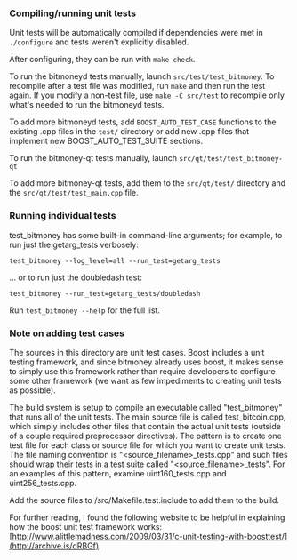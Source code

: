 ### Compiling/running unit tests

Unit tests will be automatically compiled if dependencies were met in `./configure`
and tests weren't explicitly disabled.

After configuring, they can be run with `make check`.

To run the bitmoneyd tests manually, launch `src/test/test_bitmoney`. To recompile
after a test file was modified, run `make` and then run the test again. If you
modify a non-test file, use `make -C src/test` to recompile only what's needed
to run the bitmoneyd tests.

To add more bitmoneyd tests, add `BOOST_AUTO_TEST_CASE` functions to the existing
.cpp files in the `test/` directory or add new .cpp files that
implement new BOOST_AUTO_TEST_SUITE sections.

To run the bitmoney-qt tests manually, launch `src/qt/test/test_bitmoney-qt`

To add more bitmoney-qt tests, add them to the `src/qt/test/` directory and
the `src/qt/test/test_main.cpp` file.

### Running individual tests

test_bitmoney has some built-in command-line arguments; for
example, to run just the getarg_tests verbosely:

    test_bitmoney --log_level=all --run_test=getarg_tests

... or to run just the doubledash test:

    test_bitmoney --run_test=getarg_tests/doubledash

Run `test_bitmoney --help` for the full list.

### Note on adding test cases

The sources in this directory are unit test cases.  Boost includes a
unit testing framework, and since bitmoney already uses boost, it makes
sense to simply use this framework rather than require developers to
configure some other framework (we want as few impediments to creating
unit tests as possible).

The build system is setup to compile an executable called "test_bitmoney"
that runs all of the unit tests.  The main source file is called
test_bitcoin.cpp, which simply includes other files that contain the
actual unit tests (outside of a couple required preprocessor
directives).  The pattern is to create one test file for each class or
source file for which you want to create unit tests.  The file naming
convention is "<source_filename>_tests.cpp" and such files should wrap
their tests in a test suite called "<source_filename>_tests".  For an
examples of this pattern, examine uint160_tests.cpp and
uint256_tests.cpp.

Add the source files to /src/Makefile.test.include to add them to the build.

For further reading, I found the following website to be helpful in
explaining how the boost unit test framework works:
[http://www.alittlemadness.com/2009/03/31/c-unit-testing-with-boosttest/](http://archive.is/dRBGf).
